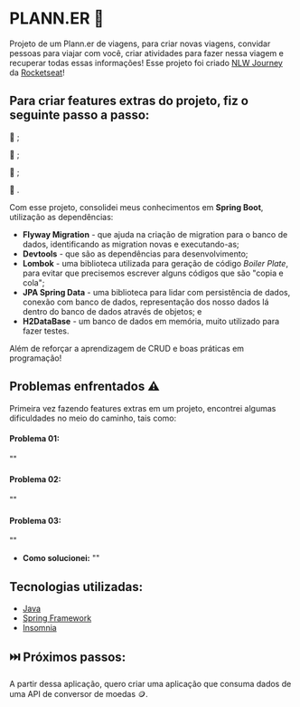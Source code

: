 # PLANN.ER 🛄
Projeto de um Plann.er de viagens, para criar novas viagens, convidar pessoas para viajar com você, criar atividades para fazer nessa viagem e recuperar todas essas informações! Esse projeto foi criado [NLW Journey](https://www.rocketseat.com.br/eventos/nlw) da [Rocketseat](https://app.rocketseat.com.br/)! 

## **Para criar features extras do projeto, fiz o seguinte passo a passo:**
📌 ;

📌 ;

📌 ;

📌 .

Com esse projeto, consolidei meus conhecimentos em **Spring Boot**, utilização as dependências:
- **Flyway Migration** - que ajuda na criação de migration para o banco de dados, identificando as migration novas e executando-as;
- **Devtools** - que são as dependências para desenvolvimento;
- **Lombok** - uma biblioteca utilizada para geração de código *Boiler Plate*, para evitar que precisemos escrever alguns códigos que são "copia e cola";
- **JPA Spring Data** - uma biblioteca para lidar com persistência de dados, conexão com banco de dados, representação dos nosso dados lá dentro do banco de dados através de objetos; e
- **H2DataBase** - um banco de dados em memória, muito utilizado para fazer testes.

Além de reforçar a aprendizagem de CRUD e boas práticas em programação!

## **Problemas enfrentados** ⚠️

Primeira vez fazendo features extras em um projeto, encontrei algumas dificuldades no meio do caminho, tais como:
#### Problema 01:
""
#### Problema 02:
""
#### Problema 03:
""

* **Como solucionei:** ""

## **Tecnologias utilizadas:** 
* [Java](https://www.java.com/pt-BR/)
* [Spring Framework](https://spring.io/projects/spring-framework)
* [Insomnia](https://insomnia.rest/download)

## ⏭️ Próximos passos:
A partir dessa aplicação, quero criar uma aplicação que consuma dados de uma API de conversor de moedas 🪙.
